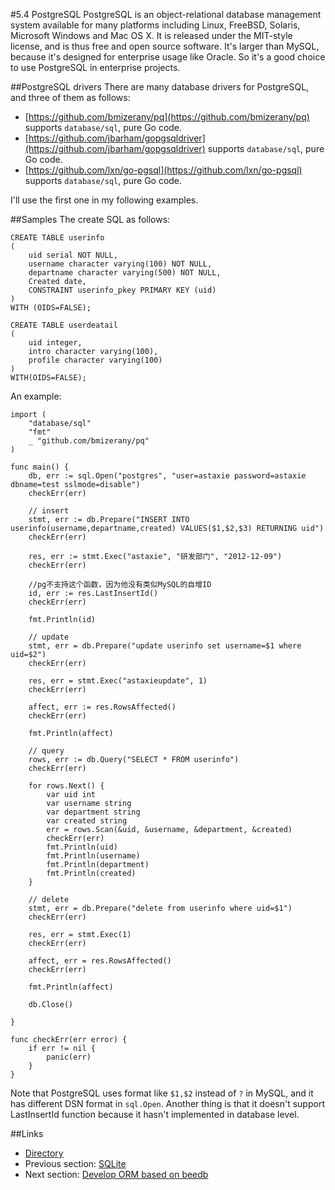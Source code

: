 #5.4 PostgreSQL
PostgreSQL is an object-relational database management system available for many platforms including Linux, FreeBSD, Solaris, Microsoft Windows and Mac OS X. It is released under the MIT-style license, and is thus free and open source software. It's larger than MySQL, because it's designed for enterprise usage like Oracle. So it's a good choice to use PostgreSQL in enterprise projects.

##PostgreSQL drivers
There are many database drivers for PostgreSQL, and three of them as follows:

- [https://github.com/bmizerany/pq](https://github.com/bmizerany/pq) supports `database/sql`, pure Go code.
- [https://github.com/jbarham/gopgsqldriver](https://github.com/jbarham/gopgsqldriver) supports `database/sql`, pure Go code.
- [https://github.com/lxn/go-pgsql](https://github.com/lxn/go-pgsql) supports `database/sql`, pure Go code.

I'll use the first one in my following examples.

##Samples
The create SQL as follows:

	CREATE TABLE userinfo
	(
	    uid serial NOT NULL,
	    username character varying(100) NOT NULL,
	    departname character varying(500) NOT NULL,
	    Created date,
	    CONSTRAINT userinfo_pkey PRIMARY KEY (uid)
	)
	WITH (OIDS=FALSE);
	
	CREATE TABLE userdeatail
	(
	    uid integer,
	    intro character varying(100),
	    profile character varying(100)
	)
	WITH(OIDS=FALSE);

An example:

	import (
	    "database/sql"
	    "fmt"
	    _ "github.com/bmizerany/pq"
	)
	
	func main() {
	    db, err := sql.Open("postgres", "user=astaxie password=astaxie dbname=test sslmode=disable")
	    checkErr(err)
	
	    // insert
	    stmt, err := db.Prepare("INSERT INTO userinfo(username,departname,created) VALUES($1,$2,$3) RETURNING uid")
	    checkErr(err)
	
	    res, err := stmt.Exec("astaxie", "研发部门", "2012-12-09")
	    checkErr(err)
	
	    //pg不支持这个函数，因为他没有类似MySQL的自增ID
	    id, err := res.LastInsertId()
	    checkErr(err)
	
	    fmt.Println(id)
	
	    // update
	    stmt, err = db.Prepare("update userinfo set username=$1 where uid=$2")
	    checkErr(err)
	
	    res, err = stmt.Exec("astaxieupdate", 1)
	    checkErr(err)
	
	    affect, err := res.RowsAffected()
	    checkErr(err)
	
	    fmt.Println(affect)
	
	    // query
	    rows, err := db.Query("SELECT * FROM userinfo")
	    checkErr(err)
	
	    for rows.Next() {
	        var uid int
	        var username string
	        var department string
	        var created string
	        err = rows.Scan(&uid, &username, &department, &created)
	        checkErr(err)
	        fmt.Println(uid)
	        fmt.Println(username)
	        fmt.Println(department)
	        fmt.Println(created)
	    }
	
	    // delete
	    stmt, err = db.Prepare("delete from userinfo where uid=$1")
	    checkErr(err)
	
	    res, err = stmt.Exec(1)
	    checkErr(err)
	
	    affect, err = res.RowsAffected()
	    checkErr(err)
	
	    fmt.Println(affect)
	
	    db.Close()
	
	}
	
	func checkErr(err error) {
	    if err != nil {
	        panic(err)
	    }
	}

Note that PostgreSQL uses format like `$1,$2` instead of `?` in MySQL, and it has different DSN format in `sql.Open`. Another thing is that it doesn't support LastInsertId function because it hasn't implemented in database level.

##Links
- [Directory](preface.md)
- Previous section: [SQLite](05.3.md)
- Next section: [Develop ORM based on beedb](05.5.md)
